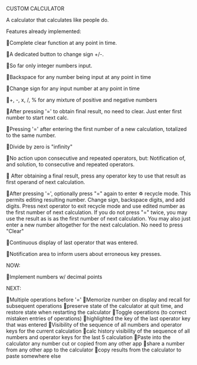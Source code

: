 CUSTOM CALCULATOR

A calculator that calculates like people do.

Features already implemented:

🔹Complete clear function at any point in time. 

🔹A dedicated button to change sign +/-.

🔹So far only integer numbers input.

🔹Backspace for any number being input at any point in time

🔹Change sign for any input number at any point in time

🔹+, -, x, /, % for any mixture of positive and negative numbers

🔹After pressing '=' to obtain final result, no need to clear. Just enter first number to start next calc.

🔹Pressing '=' after entering the first number of a new calculation, totalized to the same number.

🔹Divide by zero is "infinity"

🔹No action upon consecutive and repeated operators, but: Notification of, and solution, to consecutive and repeated operators.

🔹 After obtaining a final result, press any operator key to use that result as first operand of next calculation. 

🔹After pressing '=', optionally press "=" again to enter &#x267d; recycle mode. This permits editing resulting number. Change sign, backspace digits, and add digits. Press next operator to exit recycle mode and use edited number as the first number of next calculation. If you do not press "=" twice, you may use the result as is as the first number of next calculation. You may also just enter a new number altogether for the next calculation. No need to press "Clear"

🔹Continuous display of last operator that was entered. 

🔹Notification area to inform users about erroneous key presses. 

NOW:

🔹Implement numbers w/ decimal points

NEXT:

🔹Multiple operations before '='
🔹Memorize number on display and recall for subsequent operations
🔹preserve state of the calculator at quit time, and restore state when restarting the calculator
🔹Toggle operations (to correct mistaken entries of operations)
🔹highlighted the key of the last operator key that was entered
🔹Visibility of the sequence of all numbers and operator keys for the current calculation
🔹calc history visibility of the sequence of all numbers and operator keys for the last 5 calculation
🔹Paste into the calculator any number cut or copied from any other app
🔹share a number from any other app to the calculator
🔹copy results from the calculator to paste somewhere else
